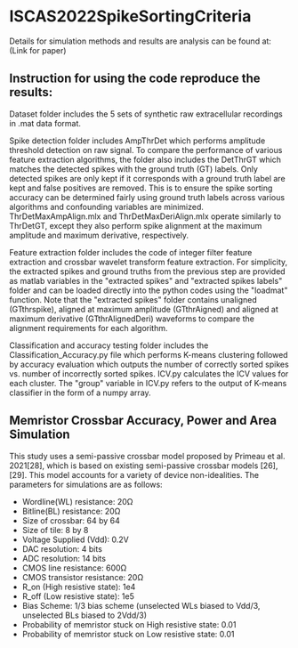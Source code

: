 # ISCAS2022SpikeSortingCriteria

Details for simulation methods and results are analysis can be found at: (Link for paper)

## Instruction for using the code reproduce the results:

Dataset folder includes the 5 sets of synthetic raw extracellular recordings in .mat data format. 

Spike detection folder includes AmpThrDet which performs amplitude threshold detection on raw signal. To compare the performance of various feature extraction algorithms, the folder also includes the DetThrGT which matches the detected spikes with the ground truth (GT) labels. Only detected spikes are only kept if it corresponds with a ground truth label are kept and false positives are removed. This is to ensure the spike sorting accuracy can be determined fairly using ground truth labels across various algorithms and confounding variables are minimized. ThrDetMaxAmpAlign.mlx and ThrDetMaxDeriAlign.mlx operate similarly to ThrDetGT, except they also perform spike alignment at the maximum amplitude and maximum derivative, respectively.

Feature extraction folder includes the code of integer filter feature extraction and crossbar wavelet transform feature extraction. For simplicity, the extracted spikes and ground truths from the previous step are provided as matlab variables in the "extracted spikes" and "extracted spikes labels" folder and can be loaded directly into the python codes using the "loadmat" function. Note that the "extracted spikes" folder contains unaligned (GTthrspike), aligned at maximum amplitude (GTthrAigned) and aligned at maximum derivative (GTthrAlignedDeri) waveforms to compare the alignment requirements for each algorithm.  

Classification and accuracy testing folder includes the Classification_Accuracy.py file which performs K-means clustering followed by accuracy evaluation which outputs the number of correctly sorted spikes vs. number of incorrectly sorted spikes. ICV.py calculates the ICV values for each cluster. The "group" variable in ICV.py refers to the output of K-means classifier in the form of a numpy array. 


## Memristor Crossbar Accuracy, Power and Area Simulation 
This study uses a semi-passive crossbar model proposed by Primeau et al. 2021[28], which is based on existing semi-passive crossbar models [26], [29]. This model accounts for a variety of device non-idealities. The parameters for simulations are as follows: 
- Wordline(WL) resistance: 20Ω
- Bitline(BL) resistance: 20Ω
- Size of crossbar: 64 by 64
- Size of tile: 8 by 8 
- Voltage Supplied (Vdd): 0.2V
- DAC resolution: 4 bits
- ADC resolution: 14 bits 
- CMOS line resistance: 600Ω
- CMOS transistor resistance: 20Ω
- R_on (High resistive state): 1e4 
- R_off (Low resistive state): 1e5 
- Bias Scheme: 1/3 bias scheme (unselected WLs biased to Vdd/3, unselected BLs biased to 2Vdd/3)
- Probability of memristor stuck on High resistive state: 0.01
- Probability of memristor stuck on Low resistive state: 0.01
